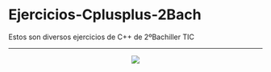 # Ejercicios-Cplusplus-2Bach
Estos son diversos ejercicios de C++ de 2ºBachiller TIC

---

<p align="center">
  <img src="https://i.blogs.es/4a8c41/cpp-logo-dribbble/450_1000.png">
</p>
